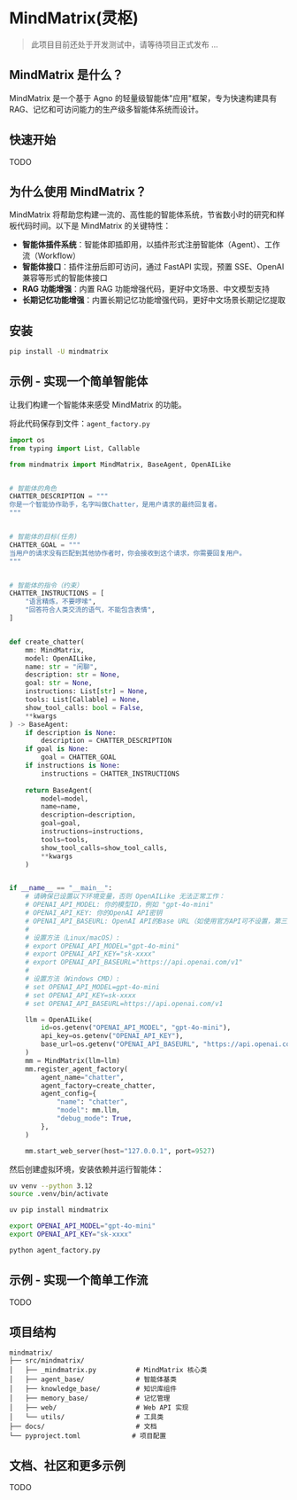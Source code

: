 # MindMatrix(灵枢)

> 此项目目前还处于开发测试中，请等待项目正式发布 ...

## MindMatrix 是什么？

MindMatrix 是一个基于 Agno 的轻量级智能体"应用"框架，专为快速构建具有RAG、记忆和可访问能力的生产级多智能体系统而设计。

## 快速开始

TODO

## 为什么使用 MindMatrix？

MindMatrix 将帮助您构建一流的、高性能的智能体系统，节省数小时的研究和样板代码时间。以下是 MindMatrix 的关键特性：

* **智能体插件系统**：智能体即插即用，以插件形式注册智能体（Agent）、工作流（Workflow）
* **智能体接口**：插件注册后即可访问，通过 FastAPI 实现，预置 SSE、OpenAI 兼容等形式的智能体接口
* **RAG 功能增强**：内置 RAG 功能增强代码，更好中文场景、中文模型支持
* **长期记忆功能增强**：内置长期记忆功能增强代码，更好中文场景长期记忆提取

## 安装

```bash
pip install -U mindmatrix
```

## 示例 - 实现一个简单智能体

让我们构建一个智能体来感受 MindMatrix 的功能。

将此代码保存到文件：`agent_factory.py`

```python:examples/agent_factory.py
import os
from typing import List, Callable

from mindmatrix import MindMatrix, BaseAgent, OpenAILike


# 智能体的角色
CHATTER_DESCRIPTION = """
你是一个智能协作助手，名字叫做Chatter，是用户请求的最终回复者。
"""


# 智能体的目标(任务)
CHATTER_GOAL = """
当用户的请求没有匹配到其他协作者时，你会接收到这个请求，你需要回复用户。
"""


# 智能体的指令（约束）
CHATTER_INSTRUCTIONS = [
    "语言精炼，不要啰嗦", 
    "回答符合人类交流的语气，不能包含表情",
]


def create_chatter(
    mm: MindMatrix,
    model: OpenAILike,
    name: str = "闲聊",
    description: str = None,
    goal: str = None,
    instructions: List[str] = None,
    tools: List[Callable] = None,
    show_tool_calls: bool = False,
    **kwargs
) -> BaseAgent:
    if description is None:
        description = CHATTER_DESCRIPTION
    if goal is None:
        goal = CHATTER_GOAL
    if instructions is None:
        instructions = CHATTER_INSTRUCTIONS
    
    return BaseAgent(
        model=model,
        name=name,
        description=description,
        goal=goal,
        instructions=instructions,
        tools=tools,
        show_tool_calls=show_tool_calls,
        **kwargs
    )


if __name__ == "__main__":
    # 请确保已设置以下环境变量，否则 OpenAILike 无法正常工作：
    # OPENAI_API_MODEL: 你的模型ID，例如 "gpt-4o-mini"
    # OPENAI_API_KEY: 你的OpenAI API密钥
    # OPENAI_API_BASEURL: OpenAI API的Base URL（如使用官方API可不设置，第三方代理需设置）
    # 
    # 设置方法（Linux/macOS）:
    # export OPENAI_API_MODEL="gpt-4o-mini"
    # export OPENAI_API_KEY="sk-xxxx"
    # export OPENAI_API_BASEURL="https://api.openai.com/v1"
    #
    # 设置方法（Windows CMD）:
    # set OPENAI_API_MODEL=gpt-4o-mini
    # set OPENAI_API_KEY=sk-xxxx
    # set OPENAI_API_BASEURL=https://api.openai.com/v1

    llm = OpenAILike(
        id=os.getenv("OPENAI_API_MODEL", "gpt-4o-mini"),
        api_key=os.getenv("OPENAI_API_KEY"),
        base_url=os.getenv("OPENAI_API_BASEURL", "https://api.openai.com/v1"),
    )
    mm = MindMatrix(llm=llm)
    mm.register_agent_factory(
        agent_name="chatter",
        agent_factory=create_chatter,
        agent_config={
            "name": "chatter",
            "model": mm.llm,
            "debug_mode": True,
        },
    )

    mm.start_web_server(host="127.0.0.1", port=9527)
```

然后创建虚拟环境，安装依赖并运行智能体：

```bash
uv venv --python 3.12
source .venv/bin/activate

uv pip install mindmatrix

export OPENAI_API_MODEL="gpt-4o-mini"
export OPENAI_API_KEY="sk-xxxx"

python agent_factory.py
```

## 示例 - 实现一个简单工作流

TODO

## 项目结构

```
mindmatrix/
├── src/mindmatrix/
│   ├── _mindmatrix.py          # MindMatrix 核心类
│   ├── agent_base/             # 智能体基类
│   ├── knowledge_base/         # 知识库组件
│   ├── memory_base/            # 记忆管理
│   ├── web/                    # Web API 实现
│   └── utils/                  # 工具类
├── docs/                       # 文档
└── pyproject.toml             # 项目配置
```


## 文档、社区和更多示例

TODO
